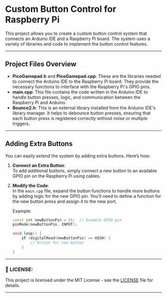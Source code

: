 # Custom Button Control for Raspberry Pi

This project allows you to create a custom button control system that connects an Arduino IDE and a Raspberry Pi board. The system uses a variety of libraries and code to implement the button control features.

---

## Project Files Overview

- **PicoGamepad.h** and **PicoGamepad.cpp**: These are the libraries needed to connect the Arduino IDE to the Raspberry Pi board. They provide the necessary functions to interface with the Raspberry Pi's GPIO pins.
- **main.cpp**: This file contains the code written in the Arduino IDE to handle button presses, logic, and communication between the Raspberry Pi and Arduino.
- **Bounce2.h**: This is an external library installed from the Arduino IDE's library manager. It helps to debounce button presses, ensuring that each button press is registered correctly without noise or multiple triggers.

---

## Adding Extra Buttons

You can easily extend the system by adding extra buttons. Here’s how:

1. **Connect an Extra Button**:  
   To add additional buttons, simply connect a new button to an available GPIO pin on the Raspberry Pi using cables.
   
2. **Modify the Code**:  
   In the `main.cpp` file, expand the button functions to handle more buttons by adding logic for the new GPIO pin. You’ll need to define a function for the new button press and assign it to the new port.

   Example:
   ```cpp
   const int newButtonPin = 15;  // Example GPIO pin
   pinMode(newButtonPin, INPUT);

   void loop() {
       if (digitalRead(newButtonPin) == HIGH) {
           // Action for new button
       }
   }

---

### 📄 LICENSE:
This project is licensed under the MIT License - see the [LICENSE](LICENSE) file for details.

---
